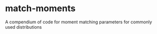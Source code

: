# match-moments
A compendium of code for moment matching parameters for commonly used distributions
